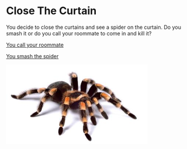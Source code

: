 # Close The Curtain

You decide to close the curtains and see a spider on the curtain. Do you smash it or do you call your roommate to come in and kill it?

[You call your roommate](callRoommate.md)

[You smash the spider](smashSpider.md)

![spider](spider.jpg)